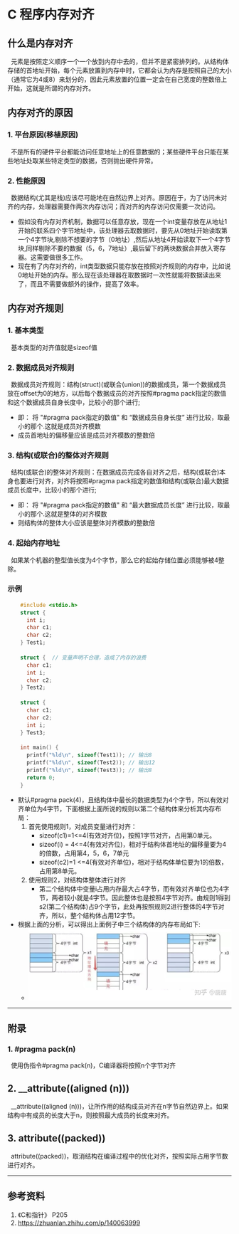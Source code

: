 # C 程序内存对齐
## 什么是内存对齐
&nbsp;&nbsp;元素是按照定义顺序一个一个放到内存中去的，但并不是紧密排列的。从结构体存储的首地址开始，每个元素放置到内存中时，它都会认为内存是按照自己的大小（通常它为4或8）来划分的，因此元素放置的位置一定会在自己宽度的整数倍上开始，这就是所谓的内存对齐。

## 内存对齐的原因
### 1. 平台原因(移植原因)
&nbsp;&nbsp;不是所有的硬件平台都能访问任意地址上的任意数据的；某些硬件平台只能在某些地址处取某些特定类型的数据，否则抛出硬件异常。

### 2. 性能原因
&nbsp;&nbsp;数据结构(尤其是栈)应该尽可能地在自然边界上对齐。原因在于，为了访问未对齐的内存，处理器需要作两次内存访问；而对齐的内存访问仅需要一次访问。
   + 假如没有内存对齐机制，数据可以任意存放，现在一个int变量存放在从地址1开始的联系四个字节地址中，该处理器去取数据时，要先从0地址开始读取第一个4字节块,剔除不想要的字节（0地址）,然后从地址4开始读取下一个4字节块,同样剔除不要的数据（5，6，7地址）,最后留下的两块数据合并放入寄存器。这需要做很多工作。
   + 现在有了内存对齐的，int类型数据只能存放在按照对齐规则的内存中，比如说0地址开始的内存。那么现在该处理器在取数据时一次性就能将数据读出来了，而且不需要做额外的操作，提高了效率。

## 内存对齐规则
### 1. 基本类型
&nbsp;&nbsp;基本类型的对齐值就是sizeof值

### 2. 数据成员对齐规则
&nbsp;&nbsp;数据成员对齐规则：结构(struct)(或联合(union))的数据成员，第一个数据成员放在offset为0的地方，以后每个数据成员的对齐按照#pragma pack指定的数值和这个数据成员自身长度中，比较小的那个进行;
  + 即：  将 "#pragma pack指定的数值" 和 “数据成员自身长度” 进行比较，取最小的那个.这就是成员对齐模数
  + 成员首地址的偏移量应该是成员对齐模数的整数倍

### 3. 结构(或联合)的整体对齐规则
&nbsp;&nbsp;结构(或联合)的整体对齐规则：在数据成员完成各自对齐之后，结构(或联合)本身也要进行对齐，对齐将按照#pragma pack指定的数值和结构(或联合)最大数据成员长度中，比较小的那个进行;
  + 即：  将 "#pragma pack指定的数值" 和 “最大数据成员长度” 进行比较，取最小的那个.这就是整体的对齐模数
  + 则结构体的整体大小应该是整体对齐模数的整数倍
### 4. 起始内存地址
&nbsp;&nbsp;如果某个机器的整型值长度为4个字节，那么它的起始存储位置必须能够被4整除。

### 示例
```c
    #include <stdio.h>
    struct {
      int i;
      char c1;
      char c2;
    } Test1;

    struct {  // 变量声明不合理，造成了内存的浪费
      char c1;
      int i;
      char c2;
    } Test2;

    struct {
      char c1;
      char c2;
      int i;
    } Test3;

    int main() {
      printf("%ld\n", sizeof(Test1)); // 输出8
      printf("%ld\n", sizeof(Test2)); // 输出12
      printf("%ld\n", sizeof(Test3)); // 输出8
      return 0;
    }
```
+ 默认#pragma pack(4)，且结构体中最长的数据类型为4个字节，所以有效对齐单位为4字节，下面根据上面所说的规则以第二个结构体来分析其内存布局： 
  1. 首先使用规则1，对成员变量进行对齐：
     - sizeof(c1)=1<=4(有效对齐位)，按照1字节对齐，占用第0单元。
     - sizeof(i) = 4<=4(有效对齐位)，相对于结构体首地址的偏移量要为4的倍数，占用第4，5，6，7单元 
     - sizeof(c2)=1 <=4(有效对齐单位)，相对于结构体单位要为1的倍数，占用第8单元。
  2. 使用规则2，对结构体整体进行对齐 
     - 第二个结构体中变量i占用内存最大占4字节，而有效对齐单位也为4字节，两者较小就是4字节。因此整体也是按照4字节对齐。由规则1得到s2(第二个结构体)占9个字节，此处再按照规则2进行整体的4字节对齐，所以，整个结构体占用12字节。
+ 根据上面的分析，可以得出上面例子中三个结构体的内存布局如下: 
    - <img src="./pics/c_mem_001.jpg"/>
---
## 附录
### 1. #pragma pack(n)
&nbsp;&nbsp;使用伪指令#pragma pack(n)，C编译器将按照n个字节对齐
## 2. __attribute((aligned (n)))
&nbsp;&nbsp;__attribute((aligned (n)))，让所作用的结构成员对齐在n字节自然边界上。如果结构中有成员的长度大于n，则按照最大成员的长度来对齐。
## 3. attribute((packed))
&nbsp;&nbsp;attribute((packed))，取消结构在编译过程中的优化对齐，按照实际占用字节数进行对齐。

---
## 参考资料
1.  《C和指针》 P205
2.  https://zhuanlan.zhihu.com/p/140063999